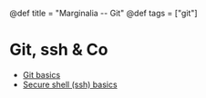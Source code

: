 @def title = "Marginalia -- Git"
@def tags = ["git"]

# Git, ssh  & Co





- [Git basics](basics)
- [Secure shell (ssh) basics](ssh-basics)

